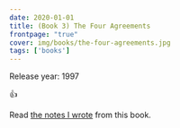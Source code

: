 ```yaml
---
date: 2020-01-01
title: (Book 3) The Four Agreements
frontpage: "true"
cover: img/books/the-four-agreements.jpg
tags: ['books']
---
```


Release year: 1997

👍

Read [the notes I wrote](None) from this book.
